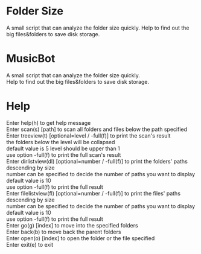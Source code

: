 # Folder Size
 A small script that can analyze the folder size quickly.
 Help to find out the big files&folders to save disk storage.  

# MusicBot
A small script that can analyze the folder size quickly.  
Help to find out the big files&folders to save disk storage. 


# Help
 Enter help(h) to get help message  
 Enter scan(s) [path] to scan all folders and files below the path specified  
 Enter treeview(t) [optional=level / -full(f)] to print the scan's result  
            the folders below the level will be collapsed  
            default value is 5  level should be upper than 1  
            use option -full(f) to print the full scan's result  
 Enter dirlistview(dl) [optional=number / -full(f)] to print the folders' paths descending by size  
            number can be specified to decide the number of paths you want to display  
            default value is 10  
            use option -full(f) to print the full result  
 Enter filelistview(fl) [optional=number / -full(f)] to print the files' paths descending by size  
            number can be specified to decide the number of paths you want to display  
            default value is 10  
            use option -full(f) to print the full result  
 Enter go(g) [index] to move into the specified folders  
 Enter back(b) to move back the parent folders  
 Enter open(o) [index] to open the folder or the file specified  
 Enter exit(e) to exit  